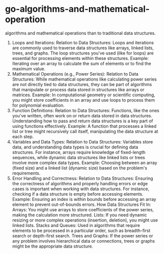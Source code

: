 # go-algorithms-and-mathematical-operation
 
 algorithms and mathematical operations than to traditional data structures.

 1. Loops and Iterations:
Relation to Data Structures: Loops and iterations are commonly used to traverse data structures like arrays, linked lists, trees, and graphs. The loop structures you've used (like for loops) are essential for processing elements within these structures.
Example: Iterating over an array to calculate the sum of elements or to find the maximum value.
2. Mathematical Operations (e.g., Power Series):
Relation to Data Structures: While mathematical operations like calculating power series are not directly tied to data structures, they can be part of algorithms that manipulate or process data stored in structures like arrays or matrices.
Example: In computational geometry or scientific computing, you might store coefficients in an array and use loops to process them for polynomial evaluation.
3. Function Definitions:
Relation to Data Structures: Functions, like the ones you've written, often work on or return data stored in data structures. Understanding how to pass and return data structures is a key part of using functions effectively.
Example: A function that processes a linked list or tree might recursively call itself, manipulating the data structure at each step.
4. Variables and Data Types:
Relation to Data Structures: Variables store data, and understanding data types is crucial for defining data structures. For instance, arrays require knowledge of fixed-length sequences, while dynamic data structures like linked lists or trees involve more complex data types.
Example: Choosing between an array (fixed size) and a linked list (dynamic size) based on the problem's requirements.
5. Error Handling and Correctness:
Relation to Data Structures: Ensuring the correctness of algorithms and properly handling errors or edge cases is important when working with data structures. For instance, checking if a data structure is empty before accessing elements.
Example: Ensuring an index is within bounds before accessing an array element to prevent out-of-bounds errors.
How Data Structures Fit In:
Arrays: You might use arrays to store coefficients of the power series, making the calculation more structured.
Lists: If you need dynamic resizing or more complex operations (insertion, deletion), you might use linked lists.
Stacks and Queues: Used in algorithms that require elements to be processed in a particular order, such as breadth-first search or depth-first search.
Trees and Graphs: If the power series or any problem involves hierarchical data or connections, trees or graphs might be the appropriate data structure.